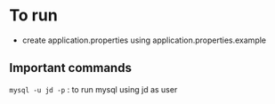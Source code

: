 # To run
* create application.properties using application.properties.example
## Important commands
``
mysql -u jd -p
``
: to run mysql using jd as user
